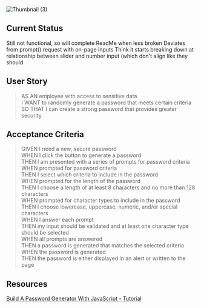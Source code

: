 
![Thumbnail (3)](https://user-images.githubusercontent.com/77648727/108649361-01c95e80-7472-11eb-8f60-1854e2f2b374.png)


## Current Status
Still not functional, so will complete ReadMe when less broken
Deviates from prompt() request with on-page inputs
Think it starts breaking down at relationship between slider and number input (which don't align like they should

## User Story
> AS AN employee with access to sensitive data   
> I WANT to randomly generate a password that meets certain criteria   
> SO THAT I can create a strong password that provides greater security   

## Acceptance Criteria
> GIVEN I need a new, secure password   
> WHEN I click the button to generate a password   
> THEN I am presented with a series of prompts for password criteria   
> WHEN prompted for password criteria   
> THEN I select which criteria to include in the password   
> WHEN prompted for the length of the password   
> THEN I choose a length of at least 8 characters and no more than 128 characters   
> WHEN prompted for character types to include in the password   
> THEN I choose lowercase, uppercase, numeric, and/or special characters   
> WHEN I answer each prompt   
> THEN my input should be validated and at least one character type should be selected   
> WHEN all prompts are answered   
> THEN a password is generated that matches the selected criteria   
> WHEN the password is generated   
> THEN the password is either displayed in an alert or written to the page   



## Resources
[Build A Password Generator With JavaScript - Tutorial](https://www.youtube.com/watch?v=iKo9pDKKHnc)

